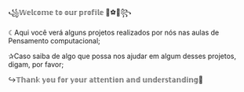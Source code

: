 ꧁𝕎𝕖𝕝𝕔𝕠𝕞𝕖 𝕥𝕠 𝕠𝕦𝕣 𝕡𝕣𝕠𝕗𝕚𝕝𝕖 🐝⚽🌠꧂


☾Aqui você verá alguns projetos realizados por nós nas aulas de Pensamento computacional;


✰Caso saiba de algo que possa nos ajudar em algum desses projetos, digam, por favor;


↪️𝕋𝕙𝕒𝕟𝕜 𝕪𝕠𝕦 𝕗𝕠𝕣 𝕪𝕠𝕦𝕣 𝕒𝕥𝕥𝕖𝕟𝕥𝕚𝕠𝕟 𝕒𝕟𝕕 𝕦𝕟𝕕𝕖𝕣𝕤𝕥𝕒𝕟𝕕𝕚𝕟𝕘🌠
